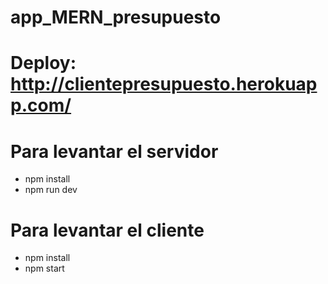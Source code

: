 # app_MERN_presupuesto

# Deploy: http://clientepresupuesto.herokuapp.com/
# Para levantar el servidor

- npm install 
- npm run dev

# Para levantar el cliente

- npm install
- npm start
